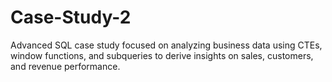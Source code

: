 # Case-Study-2
Advanced SQL case study focused on analyzing business data using CTEs, window functions, and subqueries to derive insights on sales, customers, and revenue performance.
